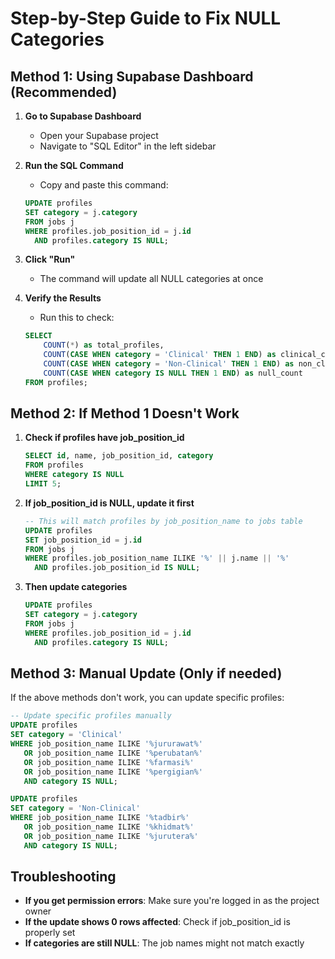 # Step-by-Step Guide to Fix NULL Categories

## Method 1: Using Supabase Dashboard (Recommended)

1. **Go to Supabase Dashboard**
   - Open your Supabase project
   - Navigate to "SQL Editor" in the left sidebar

2. **Run the SQL Command**
   - Copy and paste this command:
   ```sql
   UPDATE profiles 
   SET category = j.category
   FROM jobs j
   WHERE profiles.job_position_id = j.id 
     AND profiles.category IS NULL;
   ```

3. **Click "Run"**
   - The command will update all NULL categories at once

4. **Verify the Results**
   - Run this to check:
   ```sql
   SELECT 
       COUNT(*) as total_profiles,
       COUNT(CASE WHEN category = 'Clinical' THEN 1 END) as clinical_count,
       COUNT(CASE WHEN category = 'Non-Clinical' THEN 1 END) as non_clinical_count,
       COUNT(CASE WHEN category IS NULL THEN 1 END) as null_count
   FROM profiles;
   ```

## Method 2: If Method 1 Doesn't Work

1. **Check if profiles have job_position_id**
   ```sql
   SELECT id, name, job_position_id, category 
   FROM profiles 
   WHERE category IS NULL 
   LIMIT 5;
   ```

2. **If job_position_id is NULL, update it first**
   ```sql
   -- This will match profiles by job_position_name to jobs table
   UPDATE profiles 
   SET job_position_id = j.id
   FROM jobs j
   WHERE profiles.job_position_name ILIKE '%' || j.name || '%'
     AND profiles.job_position_id IS NULL;
   ```

3. **Then update categories**
   ```sql
   UPDATE profiles 
   SET category = j.category
   FROM jobs j
   WHERE profiles.job_position_id = j.id 
     AND profiles.category IS NULL;
   ```

## Method 3: Manual Update (Only if needed)

If the above methods don't work, you can update specific profiles:

```sql
-- Update specific profiles manually
UPDATE profiles 
SET category = 'Clinical' 
WHERE job_position_name ILIKE '%jururawat%' 
   OR job_position_name ILIKE '%perubatan%'
   OR job_position_name ILIKE '%farmasi%'
   OR job_position_name ILIKE '%pergigian%'
   AND category IS NULL;

UPDATE profiles 
SET category = 'Non-Clinical' 
WHERE job_position_name ILIKE '%tadbir%' 
   OR job_position_name ILIKE '%khidmat%'
   OR job_position_name ILIKE '%jurutera%'
   AND category IS NULL;
```

## Troubleshooting

- **If you get permission errors**: Make sure you're logged in as the project owner
- **If the update shows 0 rows affected**: Check if job_position_id is properly set
- **If categories are still NULL**: The job names might not match exactly
